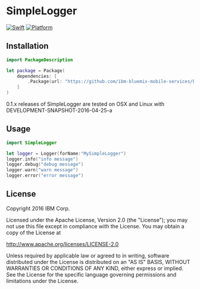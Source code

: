 # SimpleLogger

[![Swift][swift-badge]][swift-url]
[![Platform][platform-badge]][platform-url]

## Installation

```swift
import PackageDescription

let package = Package(
    dependencies: [
        .Package(url: "https://github.com/ibm-bluemix-mobile-services/bluemix-simple-logger-swift.git", majorVersion: 0, minor: 1)
    ]
)
```

0.1.x releases of SimpleLogger are tested on OSX and Linux with DEVELOPMENT-SNAPSHOT-2016-04-25-a 

## Usage

```swift
import SimpleLogger

let logger = Logger(forName:"MySimpleLogger")
logger.info("info message")
logger.debug("debug message")
logger.warn("warn message")
logger.error("error message")
```

## License

Copyright 2016 IBM Corp.

Licensed under the Apache License, Version 2.0 (the "License");
you may not use this file except in compliance with the License.
You may obtain a copy of the License at

http://www.apache.org/licenses/LICENSE-2.0

Unless required by applicable law or agreed to in writing, software
distributed under the License is distributed on an "AS IS" BASIS,
WITHOUT WARRANTIES OR CONDITIONS OF ANY KIND, either express or implied.
See the License for the specific language governing permissions and
limitations under the License.


[swift-badge]: https://img.shields.io/badge/Swift-3.0-orange.svg
[swift-url]: https://swift.org
[platform-badge]: https://img.shields.io/badge/Platforms-OS%20X%20--%20Linux-lightgray.svg
[platform-url]: https://swift.org

